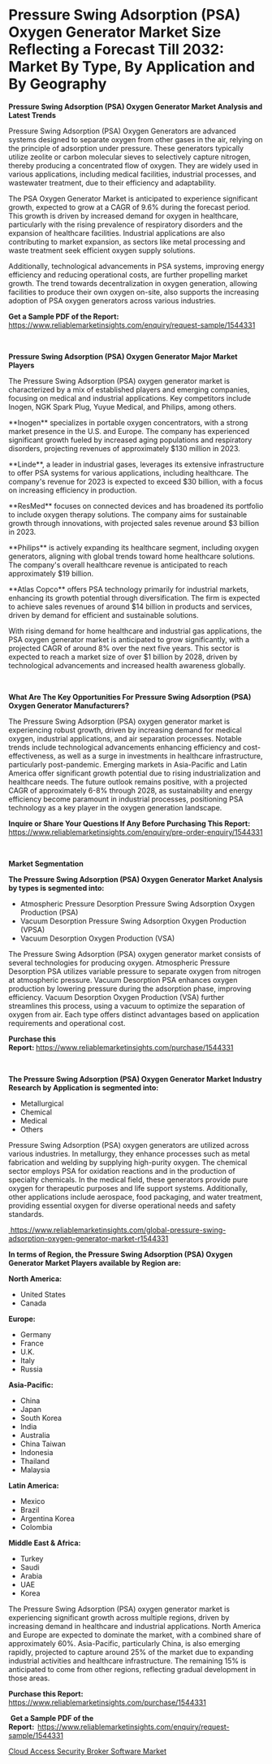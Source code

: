 <p><h1>Pressure Swing Adsorption (PSA) Oxygen Generator Market Size Reflecting a Forecast Till 2032: Market By Type, By Application and By Geography</h1></p><p><strong>Pressure Swing Adsorption (PSA) Oxygen Generator Market Analysis and Latest Trends</strong></p>
<p><p>Pressure Swing Adsorption (PSA) Oxygen Generators are advanced systems designed to separate oxygen from other gases in the air, relying on the principle of adsorption under pressure. These generators typically utilize zeolite or carbon molecular sieves to selectively capture nitrogen, thereby producing a concentrated flow of oxygen. They are widely used in various applications, including medical facilities, industrial processes, and wastewater treatment, due to their efficiency and adaptability.</p><p>The PSA Oxygen Generator Market is anticipated to experience significant growth, expected to grow at a CAGR of 9.6% during the forecast period. This growth is driven by increased demand for oxygen in healthcare, particularly with the rising prevalence of respiratory disorders and the expansion of healthcare facilities. Industrial applications are also contributing to market expansion, as sectors like metal processing and waste treatment seek efficient oxygen supply solutions. </p><p>Additionally, technological advancements in PSA systems, improving energy efficiency and reducing operational costs, are further propelling market growth. The trend towards decentralization in oxygen generation, allowing facilities to produce their own oxygen on-site, also supports the increasing adoption of PSA oxygen generators across various industries.</p></p>
<p><strong>Get a Sample PDF of the Report:&nbsp;</strong> <a href="https://www.reliablemarketinsights.com/enquiry/request-sample/1544331?utm_campaign=2204&utm_medium=2&utm_source=Github&utm_content=ia&utm_term=23032025&utm_id=pressure-swing-adsorption-psa-oxygen-generator">https://www.reliablemarketinsights.com/enquiry/request-sample/1544331</a></p>
<p>&nbsp;</p>
<p><strong>Pressure Swing Adsorption (PSA) Oxygen Generator Major Market Players</strong></p>
<p><p>The Pressure Swing Adsorption (PSA) oxygen generator market is characterized by a mix of established players and emerging companies, focusing on medical and industrial applications. Key competitors include Inogen, NGK Spark Plug, Yuyue Medical, and Philips, among others.</p><p>**Inogen** specializes in portable oxygen concentrators, with a strong market presence in the U.S. and Europe. The company has experienced significant growth fueled by increased aging populations and respiratory disorders, projecting revenues of approximately $130 million in 2023.</p><p>**Linde**, a leader in industrial gases, leverages its extensive infrastructure to offer PSA systems for various applications, including healthcare. The company's revenue for 2023 is expected to exceed $30 billion, with a focus on increasing efficiency in production.</p><p>**ResMed** focuses on connected devices and has broadened its portfolio to include oxygen therapy solutions. The company aims for sustainable growth through innovations, with projected sales revenue around $3 billion in 2023.</p><p>**Philips** is actively expanding its healthcare segment, including oxygen generators, aligning with global trends toward home healthcare solutions. The company's overall healthcare revenue is anticipated to reach approximately $19 billion.</p><p>**Atlas Copco** offers PSA technology primarily for industrial markets, enhancing its growth potential through diversification. The firm is expected to achieve sales revenues of around $14 billion in products and services, driven by demand for efficient and sustainable solutions.</p><p>With rising demand for home healthcare and industrial gas applications, the PSA oxygen generator market is anticipated to grow significantly, with a projected CAGR of around 8% over the next five years. This sector is expected to reach a market size of over $1 billion by 2028, driven by technological advancements and increased health awareness globally.</p></p>
<p>&nbsp;</p>
<p><strong>What Are The Key Opportunities For Pressure Swing Adsorption (PSA) Oxygen Generator Manufacturers?</strong></p>
<p><p>The Pressure Swing Adsorption (PSA) oxygen generator market is experiencing robust growth, driven by increasing demand for medical oxygen, industrial applications, and air separation processes. Notable trends include technological advancements enhancing efficiency and cost-effectiveness, as well as a surge in investments in healthcare infrastructure, particularly post-pandemic. Emerging markets in Asia-Pacific and Latin America offer significant growth potential due to rising industrialization and healthcare needs. The future outlook remains positive, with a projected CAGR of approximately 6-8% through 2028, as sustainability and energy efficiency become paramount in industrial processes, positioning PSA technology as a key player in the oxygen generation landscape.</p></p>
<p><strong>Inquire or Share Your Questions If Any Before Purchasing This Report:</strong> <a href="https://www.reliablemarketinsights.com/enquiry/pre-order-enquiry/1544331?utm_campaign=2204&utm_medium=2&utm_source=Github&utm_content=ia&utm_term=23032025&utm_id=pressure-swing-adsorption-psa-oxygen-generator">https://www.reliablemarketinsights.com/enquiry/pre-order-enquiry/1544331</a></p>
<p>&nbsp;</p>
<p><strong>Market Segmentation</strong></p>
<p><strong>The Pressure Swing Adsorption (PSA) Oxygen Generator Market Analysis by types is segmented into:</strong></p>
<p><ul><li>Atmospheric Pressure Desorption Pressure Swing Adsorption Oxygen Production (PSA)</li><li>Vacuum Desorption Pressure Swing Adsorption Oxygen Production (VPSA)</li><li>Vacuum Desorption Oxygen Production (VSA)</li></ul></p>
<p><p>The Pressure Swing Adsorption (PSA) oxygen generator market consists of several technologies for producing oxygen. Atmospheric Pressure Desorption PSA utilizes variable pressure to separate oxygen from nitrogen at atmospheric pressure. Vacuum Desorption PSA enhances oxygen production by lowering pressure during the adsorption phase, improving efficiency. Vacuum Desorption Oxygen Production (VSA) further streamlines this process, using a vacuum to optimize the separation of oxygen from air. Each type offers distinct advantages based on application requirements and operational cost.</p></p>
<p><strong>Purchase this Report:&nbsp;</strong><a href="https://www.reliablemarketinsights.com/purchase/1544331?utm_campaign=2204&utm_medium=2&utm_source=Github&utm_content=ia&utm_term=23032025&utm_id=pressure-swing-adsorption-psa-oxygen-generator">https://www.reliablemarketinsights.com/purchase/1544331</a></p>
<p>&nbsp;</p>
<p><strong>The Pressure Swing Adsorption (PSA) Oxygen Generator Market Industry Research by Application is segmented into:</strong></p>
<p><ul><li>Metallurgical</li><li>Chemical</li><li>Medical</li><li>Others</li></ul></p>
<p><p>Pressure Swing Adsorption (PSA) oxygen generators are utilized across various industries. In metallurgy, they enhance processes such as metal fabrication and welding by supplying high-purity oxygen. The chemical sector employs PSA for oxidation reactions and in the production of specialty chemicals. In the medical field, these generators provide pure oxygen for therapeutic purposes and life support systems. Additionally, other applications include aerospace, food packaging, and water treatment, providing essential oxygen for diverse operational needs and safety standards.</p></p>
<p><a href="https://www.reliablemarketinsights.com/global-pressure-swing-adsorption-oxygen-generator-market-r1544331?utm_campaign=2204&utm_medium=2&utm_source=Github&utm_content=ia&utm_term=23032025&utm_id=pressure-swing-adsorption-psa-oxygen-generator">&nbsp;https://www.reliablemarketinsights.com/global-pressure-swing-adsorption-oxygen-generator-market-r1544331</a></p>
<p><strong>In terms of Region, the Pressure Swing Adsorption (PSA) Oxygen Generator Market Players available by Region are:</strong></p>
<p>
    <p> <strong> North America: </strong>
        <ul>
            <li>United States</li>
            <li>Canada</li>
        </ul>
        </p> 
    <p> <strong> Europe: </strong>
        <ul>
            <li>Germany</li>
            <li>France</li>
            <li>U.K.</li>
            <li>Italy</li>
            <li>Russia</li>
        </ul>
        </p> 
    <p> <strong> Asia-Pacific: </strong>
        <ul>
            <li>China</li>
            <li>Japan</li>
            <li>South Korea</li>
            <li>India</li>
            <li>Australia</li>
            <li>China Taiwan</li>
            <li>Indonesia</li>
            <li>Thailand</li>
            <li>Malaysia</li>
        </ul>
        </p> 
    <p> <strong> Latin America: </strong>
        <ul>
            <li>Mexico</li>
            <li>Brazil</li>
            <li>Argentina Korea</li>
            <li>Colombia</li>
        </ul>
        </p> 
    <p> <strong> Middle East & Africa: </strong>
        <ul>
            <li>Turkey</li>
            <li>Saudi</li>
            <li>Arabia</li>
            <li>UAE</li>
            <li>Korea</li>
        </ul>
    </p>
    </p>
<p><p>The Pressure Swing Adsorption (PSA) oxygen generator market is experiencing significant growth across multiple regions, driven by increasing demand in healthcare and industrial applications. North America and Europe are expected to dominate the market, with a combined share of approximately 60%. Asia-Pacific, particularly China, is also emerging rapidly, projected to capture around 25% of the market due to expanding industrial activities and healthcare infrastructure. The remaining 15% is anticipated to come from other regions, reflecting gradual development in those areas.</p></p>
<p><strong>Purchase this Report: </strong><a href="https://www.reliablemarketinsights.com/purchase/1544331?utm_campaign=2204&utm_medium=2&utm_source=Github&utm_content=ia&utm_term=23032025&utm_id=pressure-swing-adsorption-psa-oxygen-generator">https://www.reliablemarketinsights.com/purchase/1544331</a></p>
<p>&nbsp;<strong>Get a Sample PDF of the Report:&nbsp;&nbsp;</strong><a href="https://www.reliablemarketinsights.com/enquiry/request-sample/1544331?utm_campaign=2204&utm_medium=2&utm_source=Github&utm_content=ia&utm_term=23032025&utm_id=pressure-swing-adsorption-psa-oxygen-generator">https://www.reliablemarketinsights.com/enquiry/request-sample/1544331</a></p>
<p><strong></strong></p>
<p><p><a href="https://github.com/tambraunrue691969/Market-Research-Report-List-1/blob/main/cloud-access-security-broker-software-market.md?utm_campaign=2204&utm_medium=2&utm_source=Github&utm_content=ia&utm_term=23032025&utm_id=pressure-swing-adsorption-psa-oxygen-generator">Cloud Access Security Broker Software Market</a></p></p>